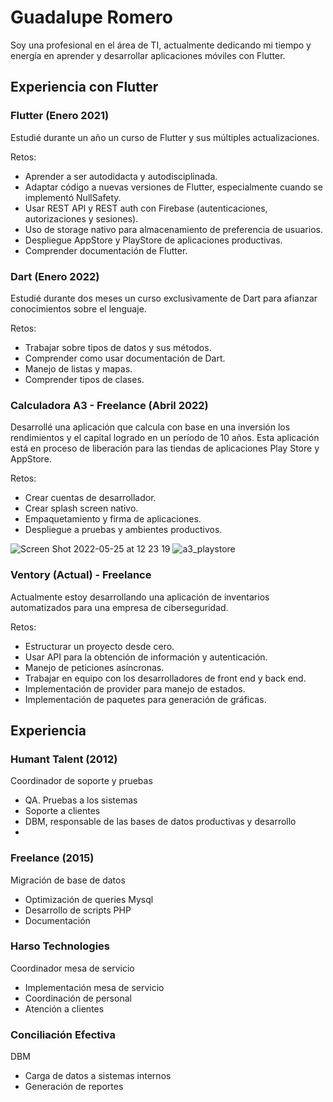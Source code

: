 # Guadalupe Romero
Soy una profesional en el área de TI, actualmente dedicando mi tiempo y energía en aprender y desarrollar aplicaciones móviles con Flutter.

## Experiencia con Flutter
### Flutter (Enero 2021)
Estudié durante un año un curso de Flutter y sus múltiples actualizaciones.

Retos:

-   Aprender a ser autodidacta y autodisciplinada.
-   Adaptar código a nuevas versiones de Flutter, especialmente cuando se implementó NullSafety.
-   Usar REST API y REST auth con Firebase (autenticaciones, autorizaciones y sesiones).
-   Uso de storage nativo para almacenamiento de preferencia de usuarios.
-   Despliegue AppStore y PlayStore de aplicaciones productivas.
-   Comprender documentación de Flutter.

### Dart (Enero 2022)
Estudié durante dos meses un curso exclusivamente de Dart para afianzar conocimientos sobre el lenguaje.

Retos:

-   Trabajar sobre tipos de datos y sus métodos.
-   Comprender como usar documentación de Dart.
-   Manejo de listas y mapas.
-   Comprender tipos de clases.

### Calculadora A3 - Freelance (Abril 2022)
Desarrollé una aplicación que calcula con base en una inversión los rendimientos y el capital logrado en un período de 10 años. Esta aplicación está en proceso de liberación para las tiendas de aplicaciones Play Store y AppStore.

Retos:

-   Crear cuentas de desarrollador.
-   Crear splash screen nativo.
-   Empaquetamiento y firma de aplicaciones.
-   Despliegue a pruebas y ambientes productivos.


![Screen Shot 2022-05-25 at 12 23 19](https://user-images.githubusercontent.com/30419292/172892647-e73371cc-5ec2-485a-87d4-518397e404bb.png)
![a3_playstore](https://user-images.githubusercontent.com/30419292/172895125-988968f0-c1c3-4002-9b47-911ac05ff656.png)



### Ventory (Actual) - Freelance
Actualmente estoy desarrollando una aplicación de inventarios automatizados para una empresa de ciberseguridad.

Retos:

-   Estructurar un proyecto desde cero.
-   Usar API para la obtención de información y autenticación.
-   Manejo de peticiones asíncronas.
-   Trabajar en equipo con los desarrolladores de front end y back end.
-   Implementación de provider para manejo de estados.
-   Implementación de paquetes para generación de gráficas.


## Experiencia

### Humant Talent (2012)

Coordinador de soporte y pruebas
-   QA. Pruebas a los sistemas
-   Soporte a clientes
-   DBM, responsable de las bases de datos productivas y desarrollo
-   
### Freelance (2015)
Migración de base de datos
-   Optimización de queries Mysql
-   Desarrollo de scripts PHP
-   Documentación

### Harso Technologies
Coordinador mesa de servicio
-   Implementación mesa de servicio
-   Coordinación de personal
-   Atención a clientes

### Conciliación Efectiva
DBM
-   Carga de datos a sistemas internos
-   Generación de reportes

